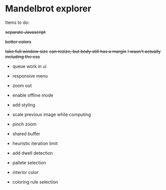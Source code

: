 Mandelbrot explorer
===================

Items to do:

~~separate Javascript~~

~~better colors~~

~~take full window size~~
~~can rezize, but body still has a margin~~
~~I wasn't actually including the css~~

- queue work in ui

- responsive menu

- zoom out

- enable offline mode

- add styling

- scale previous image while computing

- pinch zoom

- shared buffer

- heuristic iteration limit

- add dwell detection

- pallete selection

- interior color

- coloring rule selection

